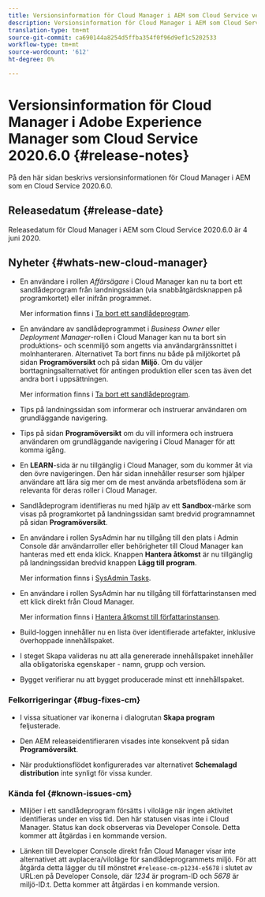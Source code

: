 ```yaml
---
title: Versionsinformation för Cloud Manager i AEM som Cloud Service version 2020.6.0
description: Versionsinformation för Cloud Manager i AEM som Cloud Service version 2020.6.0
translation-type: tm+mt
source-git-commit: ca690144a8254d5ffba354f0f96d9ef1c5202533
workflow-type: tm+mt
source-wordcount: '612'
ht-degree: 0%

---
```



# Versionsinformation för Cloud Manager i Adobe Experience Manager som Cloud Service 2020.6.0 {#release-notes}

På den här sidan beskrivs versionsinformationen för Cloud Manager i AEM som en Cloud Service 2020.6.0.

## Releasedatum {#release-date}

Releasedatum för Cloud Manager i AEM som Cloud Service 2020.6.0 är 4 juni 2020.

## Nyheter {#whats-new-cloud-manager}

* En användare i rollen *Affärsägare* i Cloud Manager kan nu ta bort ett sandlådeprogram från landningssidan (via snabbåtgärdsknappen på programkortet) eller inifrån programmet.

   Mer information finns i [Ta bort ett sandlådeprogram](https://docs.adobe.com/content/help/en/experience-manager-cloud-service/onboarding/getting-access/cloud-service-programs/creating-a-program.html).

* En användare av sandlådeprogrammet i *Business Owner* eller *Deployment Manager*-rollen i Cloud Manager kan nu ta bort sin produktions- och scenmiljö som angetts via användargränssnittet i molnhanteraren. Alternativet Ta bort finns nu både på miljökortet på sidan **Programöversikt** och på sidan **Miljö**. Om du väljer borttagningsalternativet för antingen produktion eller scen tas även det andra bort i uppsättningen.

   Mer information finns i [Ta bort ett sandlådeprogram](https://docs.adobe.com/content/help/en/experience-manager-cloud-service/onboarding/getting-access/cloud-service-programs/creating-a-program.html).

* Tips på landningssidan som informerar och instruerar användaren om grundläggande navigering.

* Tips på sidan **Programöversikt** om du vill informera och instruera användaren om grundläggande navigering i Cloud Manager för att komma igång.

* En **LEARN**-sida är nu tillgänglig i Cloud Manager, som du kommer åt via den övre navigeringen. Den här sidan innehåller resurser som hjälper användare att lära sig mer om de mest använda arbetsflödena som är relevanta för deras roller i Cloud Manager.

* Sandlådeprogram identifieras nu med hjälp av ett **Sandbox**-märke som visas på programkortet på landningssidan samt bredvid programnamnet på sidan **Programöversikt**.

* En användare i rollen SysAdmin har nu tillgång till den plats i Admin Console där användarroller eller behörigheter till Cloud Manager kan hanteras med ett enda klick. Knappen **Hantera åtkomst** är nu tillgänglig på landningssidan bredvid knappen **Lägg till program**.

   Mer information finns i [SysAdmin Tasks](https://docs.adobe.com/content/help/en/experience-manager-cloud-service/onboarding/getting-access/navigation.html#sysadmin-tasks).

* En användare i rollen SysAdmin har nu tillgång till författarinstansen med ett klick direkt från Cloud Manager.

   Mer information finns i [Hantera åtkomst till författarinstansen](https://docs.adobe.com/content/help/en/experience-manager-cloud-service/onboarding/getting-access/navigation.html#manage-access-aem).

* Build-loggen innehåller nu en lista över identifierade artefakter, inklusive överhoppade innehållspaket.

* I steget Skapa valideras nu att alla genererade innehållspaket innehåller alla obligatoriska egenskaper - namn, grupp och version.

* Bygget verifierar nu att bygget producerade minst ett innehållspaket.

### Felkorrigeringar {#bug-fixes-cm}

* I vissa situationer var ikonerna i dialogrutan **Skapa program** feljusterade.

* Den AEM releaseidentifieraren visades inte konsekvent på sidan **Programöversikt**.

* När produktionsflödet konfigurerades var alternativet **Schemalagd distribution** inte synligt för vissa kunder.

### Kända fel {#known-issues-cm}

* Miljöer i ett sandlådeprogram försätts i viloläge när ingen aktivitet identifieras under en viss tid. Den här statusen visas inte i Cloud Manager. Status kan dock observeras via Developer Console. Detta kommer att åtgärdas i en kommande version.

* Länken till Developer Console direkt från Cloud Manager visar inte alternativet att avplacera/viloläge för sandlådeprogrammets miljö. För att åtgärda detta lägger du till mönstret `#release-cm-p1234-e5678` i slutet av URL:en på Developer Console, där *1234* är program-ID och *5678* är miljö-ID:t. Detta kommer att åtgärdas i en kommande version.
